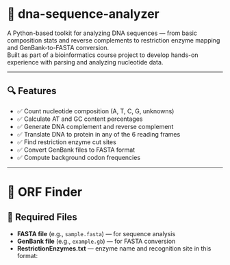 # 🧬 dna-sequence-analyzer

A Python-based toolkit for analyzing DNA sequences — from basic composition stats and reverse complements to restriction enzyme mapping and GenBank-to-FASTA conversion.  
Built as part of a bioinformatics course project to develop hands-on experience with parsing and analyzing nucleotide data.

---

## 🔍 Features

- ✅ Count nucleotide composition (A, T, C, G, unknowns)
- ✅ Calculate AT and GC content percentages
- ✅ Generate DNA complement and reverse complement
- ✅ Translate DNA to protein in any of the 6 reading frames
- ✅ Find restriction enzyme cut sites
- ✅ Convert GenBank files to FASTA format
- ✅ Compute background codon frequencies
---
# 🧬 ORF Finder


## 📁 Required Files

- **FASTA file** (e.g., `sample.fasta`) — for sequence analysis  
- **GenBank file** (e.g., `example.gb`) — for FASTA conversion  
- **RestrictionEnzymes.txt** — enzyme name and recognition site in this format:
